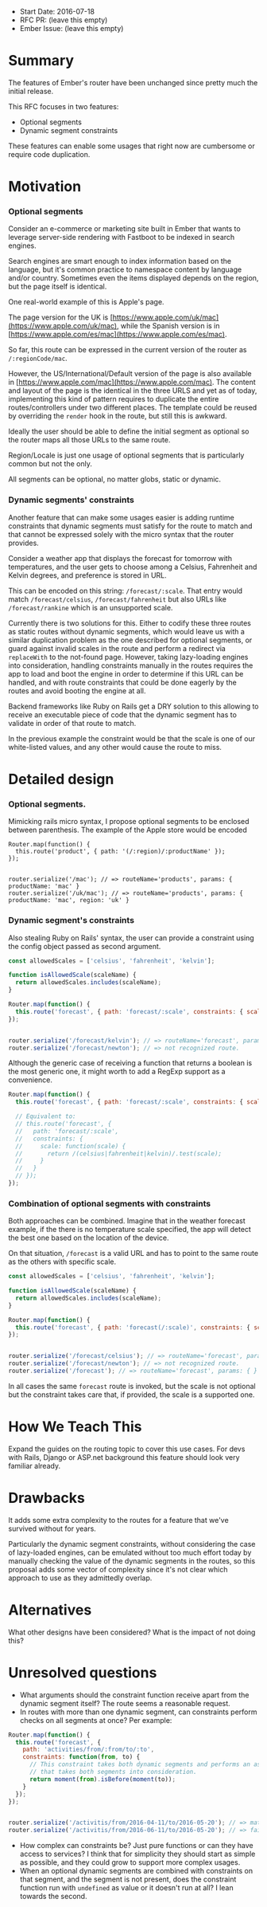 - Start Date: 2016-07-18
- RFC PR: (leave this empty)
- Ember Issue: (leave this empty)

# Summary

The features of Ember's router have been unchanged since pretty much the initial
release.

This RFC focuses in two features:

- Optional segments
- Dynamic segment constraints

These features can enable some usages that right now are cumbersome or require code duplication.

# Motivation


### Optional segments

Consider an e-commerce or marketing site built in Ember that wants to leverage server-side rendering
with Fastboot to be indexed in search engines.

Search engines are smart enough to index information based on the language, but it's common practice
to namespace content by language and/or country. Sometimes even the items displayed depends on
the region, but the page itself is identical.

One real-world example of this is Apple's page.

The page version for the UK is [https://www.apple.com/uk/mac](https://www.apple.com/uk/mac), while the
Spanish version is in [https://www.apple.com/es/mac](https://www.apple.com/es/mac).

So far, this route can be expressed in the current version of the router as `/:regionCode/mac`.

However, the US/International/Default version of the page is also available in [https://www.apple.com/mac](https://www.apple.com/mac).
The content and layout of the page is the identical in the three URLS and yet as of today, implementing
this kind of pattern requires to duplicate the entire routes/controllers under two different
places. The template could be reused by overriding the `render` hook in the route, but still this
is awkward.

Ideally the user should be able to define the initial segment as optional so the router maps all those
URLs to the same route.

Region/Locale is just one usage of optional segments that is particularly common but not the only.

All segments can be optional, no matter globs, static or dynamic.

### Dynamic segments' constraints

Another feature that can make some usages easier is adding runtime constraints that dynamic segments
must satisfy for the route to match and that cannot be expressed solely with the micro syntax that
the router provides.

Consider a weather app that displays the forecast for tomorrow with temperatures, and the user gets
to choose among a Celsius, Fahrenheit and Kelvin degrees, and preference is stored in URL.

This can be encoded on this string: `/forecast/:scale`. That entry would match `/forecast/celsius`,
`/forecast/fahrenheit` but also URLs like `/forecast/rankine` which is an unsupported scale.

Currently there is two solutions for this. Either to codify these three routes as static routes
without dynamic segments, which would leave us with a similar duplication problem as the one
described for optional segments, or guard against invalid scales in the route and perform a redirect
via `replaceWith` to the not-found page. However, taking lazy-loading engines into consideration,
handling constraints manually in the routes requires the app to load and boot the engine in order to
determine if this URL can be handled, and with route constraints that could be done eagerly by the routes
and avoid booting the engine at all.

Backend frameworks like Ruby on Rails get a DRY solution to this allowing to receive an executable
piece of code that the dynamic segment has to validate in order of that route to match.

In the previous example the constraint would be that the scale is one of our white-listed values, and
any other would cause the route to miss.


# Detailed design


### Optional segments.

Mimicking rails micro syntax, I propose optional segments to be enclosed between parenthesis. The
example of the Apple store would be encoded

```
Router.map(function() {
  this.route('product', { path: '(/:region)/:productName' });
});


router.serialize('/mac'); // => routeName='products', params: { productName: 'mac' }
router.serialize('/uk/mac'); // => routeName='products', params: { productName: 'mac', region: 'uk' }
```

### Dynamic segment's constraints

Also stealing Ruby on Rails' syntax, the user can provide a constraint using the
config object passed as second argument.


```js
const allowedScales = ['celsius', 'fahrenheit', 'kelvin'];

function isAllowedScale(scaleName) {
  return allowedScales.includes(scaleName);
}

Router.map(function() {
  this.route('forecast', { path: 'forecast/:scale', constraints: { scale: isAllowedScale } });
});


router.serialize('/forecast/kelvin'); // => routeName='forecast', params: { scale: 'kelvin' }
router.serialize('/forecast/newton'); // => not recognized route.
```

Although the generic case of receiving a function that returns a boolean is the most generic one,
it might worth to add a RegExp support as a convenience.

```js
Router.map(function() {
  this.route('forecast', { path: 'forecast/:scale', constraints: { scale: /(celsius|fahrenheit|kelvin)/ } });

  // Equivalent to:
  // this.route('forecast', {
  //   path: 'forecast/:scale',
  //   constraints: {
  //     scale: function(scale) {
  //       return /(celsius|fahrenheit|kelvin)/.test(scale);
  //     }
  //   }
  // });
});
```

### Combination of optional segments with constraints

Both approaches can be combined. Imagine that in the weather forecast example, if the there is
no temperature scale specified, the app will detect the best one based on the location of the
device.

On that situation, `/forecast` is a valid URL and has to point to the same route as the others with
specific scale.

```js
const allowedScales = ['celsius', 'fahrenheit', 'kelvin'];

function isAllowedScale(scaleName) {
  return allowedScales.includes(scaleName);
}

Router.map(function() {
  this.route('forecast', { path: 'forecast(/:scale)', constraints: { scale: isAllowedScale } });
});


router.serialize('/forecast/celsius'); // => routeName='forecast', params: { scale: 'celsius' }
router.serialize('/forecast/newton'); // => not recognized route.
router.serialize('/forecast'); // => routeName='forecast', params: { }
```

In all cases the same `forecast` route is invoked, but the scale is not optional but the constraint
takes care that, if provided, the scale is a supported one.

# How We Teach This

Expand the guides on the routing topic to cover this use cases. For devs with Rails, Django or ASP.net
background this feature should look very familiar already.

# Drawbacks

It adds some extra complexity to the routes for a feature that we've survived without for years.

Particularly the dynamic segment constraints, without considering the case of lazy-loaded engines,
can be emulated without too much effort today by manually checking the value of the dynamic segments
in the routes, so this proposal adds some vector of complexity since it's not clear which approach
to use as they admittedly overlap.

# Alternatives

What other designs have been considered? What is the impact of not doing this?

# Unresolved questions

- What arguments should the constraint function receive apart from the dynamic segment itself? The
route seems a reasonable request.
- In routes with more than one dynamic segment, can constraints perform checks on all segments
at once? Per example:

```js
Router.map(function() {
  this.route('forecast', {
    path: 'activities/from/:from/to/:to',
    constraints: function(from, to) {
      // This constraint takes both dynamic segments and performs an assertion
      // that takes both segments into consideration.
      return moment(from).isBefore(moment(to));
    }
  });
});


router.serialize('/activitis/from/2016-04-11/to/2016-05-20'); // => matches
router.serialize('/activitis/from/2016-06-11/to/2016-05-20'); // => fails to match
```

- How complex can constraints be? Just pure functions or can they have access to services? I think
that for simplicity they should start as simple as possible, and they could grow to support more
complex usages.
- When an optional dynamic segments are combined with constraints on that segment, and the segment
is not present, does the constraint function run with `undefined` as value or it doesn't run at all?
I lean towards the second.
